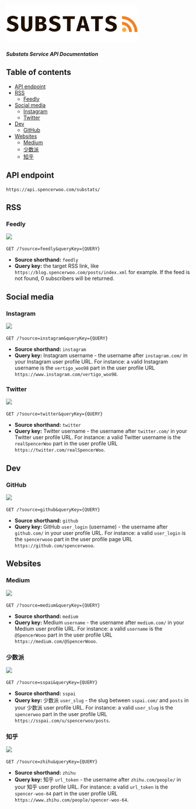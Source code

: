 <img src="../assets/substats.svg" alt="substats-logo" width="360px" height="auto" />

<h5>Substats Service API Documentation</h5>

<h2>Table of contents</h2>

- [API endpoint](#api-endpoint)
- [RSS](#rss)
  - [Feedly](#feedly)
- [Social media](#social-media)
  - [Instagram](#instagram)
  - [Twitter](#twitter)
- [Dev](#dev)
  - [GitHub](#github)
- [Websites](#websites)
  - [Medium](#medium)
  - [少数派](#%e5%b0%91%e6%95%b0%e6%b4%be)
  - [知乎](#%e7%9f%a5%e4%b9%8e)

## API endpoint

```
https://api.spencerwoo.com/substats/
```

## RSS

### Feedly

[![](https://img.shields.io/badge/dynamic/json?label=Feedly%20RSS%20Subscribers&query=%24.data.totalSubs&url=https%3A%2F%2Fapi.spencerwoo.com%2Fsubstats%2F%3Fsource%3Dfeedly%26queryKey%3Dhttps%3A%2F%2Fblog.spencerwoo.com%2Fposts%2Findex.xml&color=2bb24c&logo=feedly)](https://api.spencerwoo.com/substats/?source=feedly&queryKey=https://blog.spencerwoo.com/posts/index.xml)

```http
GET /?source=feedly&queryKey={QUERY}
```

- **Source shorthand:** `feedly`
- **Query key:** the target RSS link, like `https://blog.spencerwoo.com/posts/index.xml` for example. If the feed is not found, 0 subscribers will be returned.

## Social media

### Instagram

[![](https://img.shields.io/badge/dynamic/json?color=E4405F&label=Instagram%20Followers&query=%24.data.totalSubs&url=https%3A%2F%2Fapi.spencerwoo.com%2Fsubstats%2F%3Fsource%3Dinstagram%26queryKey%3Dvertigo_woo98&logo=instagram&logoColor=white)](https://api.spencerwoo.com/substats/?source=instagram&queryKey=vertigo_woo98)

```http
GET /?source=instagram&queryKey={QUERY}
```

- **Source shorthand:** `instagram`
- **Query key:** Instagram username - the username after `instagram.com/` in your Instagram user profile URL. For instance: a valid Instagram username is the `vertigo_woo98` part in the user profile URL `https://www.instagram.com/vertigo_woo98`.

### Twitter

[![](https://img.shields.io/badge/dynamic/json?label=Twitter%20Followers&query=%24.data.totalSubs&url=https%3A%2F%2Fapi.spencerwoo.com%2Fsubstats%2F%3Fsource%3Dtwitter%26queryKey%3DrealSpencerWoo&color=1da1f2&logo=twitter)](https://api.spencerwoo.com/substats/?source=twitter&queryKey=realSpencerWoo)

```http
GET /?source=twitter&queryKey={QUERY}
```

- **Source shorthand:** `twitter`
- **Query key:** Twitter username - the username after `twitter.com/` in your Twitter user profile URL. For instance: a valid Twitter username is the `realSpencerWoo` part in the user profile URL `https://twitter.com/realSpencerWoo`.

## Dev

### GitHub

[![](https://img.shields.io/badge/dynamic/json?label=GitHub%20Followers&query=%24.data.totalSubs&url=https%3A%2F%2Fapi.spencerwoo.com%2Fsubstats%2F%3Fsource%3Dgithub%26queryKey%3Dspencerwooo&color=181717&logo=github)](https://api.spencerwoo.com/substats/?source=github&queryKey=spencerwooo)

```http
GET /?source=github&queryKey={QUERY}
```

- **Source shorthand:** `github`
- **Query key:** GitHub `user_login` (username) - the username after `github.com/` in your user profile URL. For instance: a valid `user_login` is the `spencerwooo` part in the user profile page URL `https://github.com/spencerwooo`.

## Websites

### Medium

[![](https://img.shields.io/badge/dynamic/json?label=Medium%20Followers&query=%24.data.totalSubs&url=https%3A%2F%2Fapi.spencerwoo.com%2Fsubstats%2F%3Fsource%3Dmedium%26queryKey%3D%40SpencerWooo&logo=medium&color=12100E)](https://api.spencerwoo.com/substats/?source=medium&queryKey=@SpencerWooo)

```http
GET /?source=medium&queryKey={QUERY}
```

- **Source shorthand:** `medium`
- **Query key:** Medium `username` - the username after `medium.com/` in your Medium user profile URL. For instance: a valid `username` is the `@SpencerWooo` part in the user profile URL `https://medium.com/@SpencerWooo`.

### 少数派

[![](https://img.shields.io/badge/dynamic/json?label=%E5%B0%91%E6%95%B0%E6%B4%BE%E5%85%B3%E6%B3%A8&query=%24.data.totalSubs&url=https%3A%2F%2Fapi.spencerwoo.com%2Fsubstats%2F%3Fsource%3Dsspai%26queryKey%3Dspencerwoo&color=d71a1b)](https://api.spencerwoo.com/substats/?source=sspai&queryKey=spencerwoo)

```http
GET /?source=sspai&queryKey={QUERY}
```

- **Source shorthand:** `sspai`
- **Query key:** 少数派 `user_slug` - the slug between `sspai.com/` and `posts` in your 少数派 user profile URL. For instance: a valid `user_slug` is the `spencerwoo` part in the user profile URL `https://sspai.com/u/spencerwoo/posts`.

### 知乎

[![](https://img.shields.io/badge/dynamic/json?color=0084ff&label=%E7%9F%A5%E4%B9%8E%E5%85%B3%E6%B3%A8&query=%24.data.totalSubs&url=https%3A%2F%2Fapi.spencerwoo.com%2Fsubstats%2F%3Fsource%3Dzhihu%26queryKey%3Dspencer-woo-64)](https://api.spencerwoo.com/substats/?source=zhihu&queryKey=spencer-woo-64)

```http
GET /?source=zhihu&queryKey={QUERY}
```

- **Source shorthand:** `zhihu`
- **Query key:** 知乎 `url_token` - the username after `zhihu.com/people/` in your 知乎 user profile URL. For instance: a valid `url_token` is the `spencer-woo-64` part in the user profile URL `https://www.zhihu.com/people/spencer-woo-64`.
